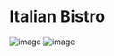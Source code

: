<h1> Italian Bistro </h1>

![image](https://user-images.githubusercontent.com/107892258/185184732-ba6d8772-d701-4790-836c-e963da69784b.png)
![image](https://user-images.githubusercontent.com/107892258/185184884-976bd6db-1150-4156-9d14-e8d6993a76da.png)

